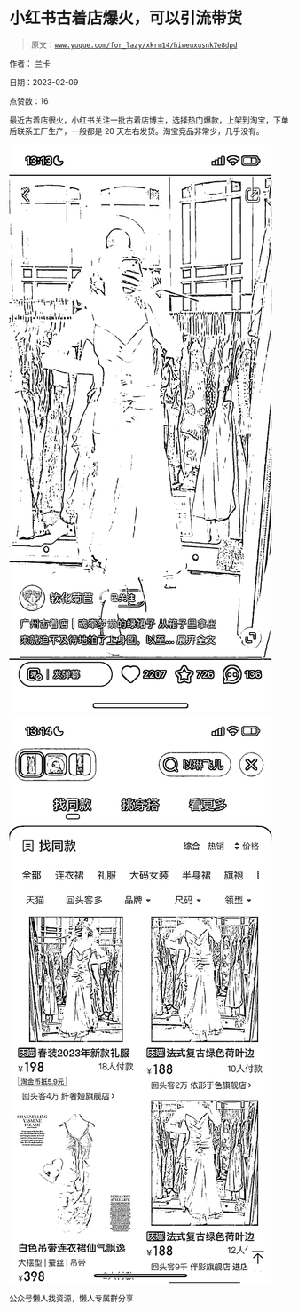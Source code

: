 # 小红书古着店爆火，可以引流带货

> 原文：[`www.yuque.com/for_lazy/xkrm14/hiweuxusnk7e8dpd`](https://www.yuque.com/for_lazy/xkrm14/hiweuxusnk7e8dpd)



作者： 兰卡



日期：2023-02-09



点赞数：16

<ne-hole id="uc25748b8" data-lake-id="uc25748b8"><ne-card data-card-name="hr" data-card-type="block" id="uEYy6" data-event-boundary="card">

最近古着店很火，小红书关注一批古着店博主，选择热门爆款，上架到淘宝，下单后联系工厂生产，一般都是 20 天左右发货。淘宝竞品非常少，几乎没有。



<ne-card data-card-name="image" data-card-type="inline" id="GhiYU" data-event-boundary="card">![](img/a82e8cba61f120cf1d8c2bac0831e99c.png)  <ne-p id="u34a3af78" data-lake-id="u34a3af78"><ne-card data-card-name="image" data-card-type="inline" id="pHcO9" data-event-boundary="card">![](img/2662ac95648483ae9070e7d9d906c88a.png)</ne-card>

<ne-hole id="u2d3ef760" data-lake-id="u2d3ef760"><ne-card data-card-name="hr" data-card-type="block" id="RpMcE" data-event-boundary="card">

公众号懒人找资源，懒人专属群分享

</ne-card></ne-hole></ne-card></ne-p></ne-card></ne-hole>